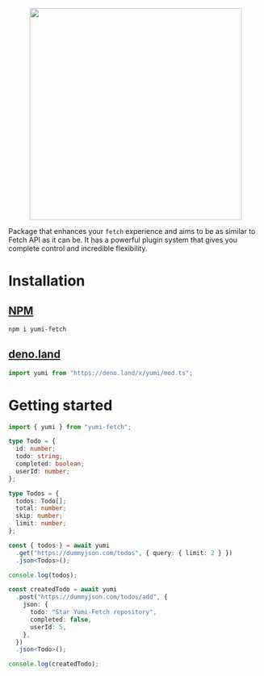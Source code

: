 <p align="center">
    <img src="https://svgshare.com/i/tf_.svg" align="center" width="420px">
</p>

Package that enhances your `fetch` experience and aims to be as similar to Fetch
API as it can be. It has a powerful plugin system that gives you complete
control and incredible flexibility.

# Installation

## [NPM](https://www.npmjs.com/package/yumi-fetch)

```bash
npm i yumi-fetch
```

## [deno.land](https://deno.land/x/yumi)

```ts
import yumi from "https://deno.land/x/yumi/mod.ts";
```

# Getting started

```ts
import { yumi } from "yumi-fetch";

type Todo = {
  id: number;
  todo: string;
  completed: boolean;
  userId: number;
};

type Todos = {
  todos: Todo[];
  total: number;
  skip: number;
  limit: number;
};

const { todos } = await yumi
  .get("https://dummyjson.com/todos", { query: { limit: 2 } })
  .json<Todos>();

console.log(todos);

const createdTodo = await yumi
  .post("https://dummyjson.com/todos/add", {
    json: {
      todo: "Star Yumi-Fetch repository",
      completed: false,
      userId: 5,
    },
  })
  .json<Todo>();

console.log(createdTodo);
```
